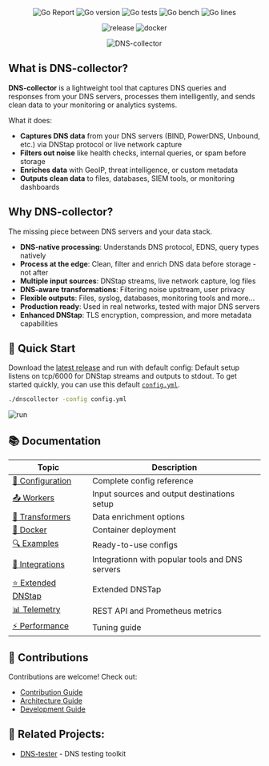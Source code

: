<p align="center">
  <img src="https://goreportcard.com/badge/github.com/dmachard/DNS-collector" alt="Go Report"/>
  <img src="https://img.shields.io/badge/go%20version-min%201.23-green" alt="Go version"/>
  <img src="https://img.shields.io/badge/go%20tests-534-green" alt="Go tests"/>
  <img src="https://img.shields.io/badge/go%20bench-21-green" alt="Go bench"/>
  <img src="https://img.shields.io/badge/go%20lines-33707-green" alt="Go lines"/>
</p>

<p align="center">
  <img src="https://img.shields.io/github/v/release/dmachard/DNS-collector?logo=github&sort=semver" alt="release"/>
  <img src="https://img.shields.io/docker/pulls/dmachard/go-dnscollector.svg" alt="docker"/>
</p>

<p align="center">
  <img src="docs/dns-collector_logo.png" alt="DNS-collector"/>
</p>

## What is DNS-collector?

**DNS-collector** is a lightweight tool that captures DNS queries and responses from your DNS servers, processes them intelligently, and sends clean data to your monitoring or analytics systems.

What it does:
- **Captures DNS data** from your DNS servers (BIND, PowerDNS, Unbound, etc.) via DNStap protocol or live network capture
- **Filters out noise** like health checks, internal queries, or spam before storage
- **Enriches data** with GeoIP, threat intelligence, or custom metadata  
- **Outputs clean data** to files, databases, SIEM tools, or monitoring dashboards

## Why DNS-collector?

The missing piece between DNS servers and your data stack.

- **DNS-native processing**: Understands DNS protocol, EDNS, query types natively
- **Process at the edge**: Clean, filter and enrich DNS data before storage - not after
- **Multiple input sources**: DNStap streams, live network capture, log files
- **DNS-aware transformations**: Filtering noise upstream, user privacy
- **Flexible outputs**: Files, syslog, databases, monitoring tools and more...
- **Production ready**: Used in real networks, tested with major DNS servers
- **Enhanced DNStap**: TLS encryption, compression, and more metadata capabilities

## 🚀 Quick Start

Download the [latest release](https://github.com/dmachard/DNS-collector/releases) and run with default config:
Default setup listens on tcp/6000 for DNStap streams and outputs to stdout.
To get started quickly, you can use this default [`config.yml`](config.yml).

```bash
./dnscollector -config config.yml
```

![run](docs/_images/terminal.gif)

## 📚 Documentation

| Topic | Description |
|-------|-------------|
| [🔧 Configuration](docs/configuration.md) | Complete config reference |
| [📤 Workers](docs/workers.md) | Input sources and output destinations setup |
| [🔄 Transformers](docs/transformers.md) | Data enrichment options |
| [🐳 Docker](docs/docker.md) | Container deployment |
| [🔍 Examples](docs/examples.md) | Ready-to-use configs |
| [🔗 Integrations](docs/integrations.md) | Integrationn with popular tools and DNS servers |
| [⭐ Extended DNStap](docs/extended_dnstap.md) | Extended DNSTap |
| [📊 Telemetry](docs/telemetry.md) | REST API and Prometheus metrics |
| [⚡ Performance](docs/performance.md) | Tuning guide |

## 👥 Contributions

Contributions are welcome!
Check out:
- [Contribution Guide](CONTRIBUTING.md)
- [Architecture Guide](docs/architecture.md)
- [Development Guide](docs/development.md)

## 🧰 Related Projects:

- [DNS-tester](https://github.com/dmachard/DNS-tester) - DNS testing toolkit
